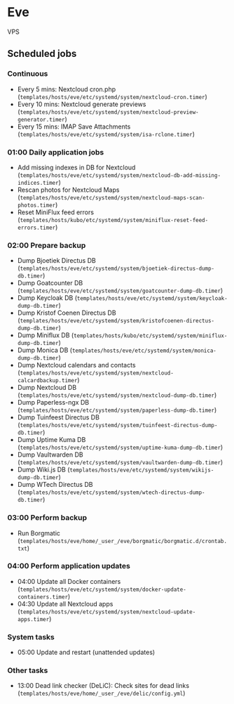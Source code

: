 # Eve

VPS

## Scheduled jobs

### Continuous

- Every 5 mins: Nextcloud cron.php (`templates/hosts/eve/etc/systemd/system/nextcloud-cron.timer`)
- Every 10 mins: Nextcloud generate previews (`templates/hosts/eve/etc/systemd/system/nextcloud-preview-generator.timer`)
- Every 15 mins: IMAP Save Attachments (`templates/hosts/eve/etc/systemd/system/isa-rclone.timer`)

### 01:00 Daily application jobs

- Add missing indexes in DB for Nextcloud (`templates/hosts/eve/etc/systemd/system/nextcloud-db-add-missing-indices.timer`)
- Rescan photos for Nextcloud Maps (`templates/hosts/eve/etc/systemd/system/nextcloud-maps-scan-photos.timer`)
- Reset MiniFlux feed errors (`templates/hosts/kubo/etc/systemd/system/miniflux-reset-feed-errors.timer`)

### 02:00 Prepare backup

- Dump Bjoetiek Directus DB (`templates/hosts/eve/etc/systemd/system/bjoetiek-directus-dump-db.timer`)
- Dump Goatcounter DB (`templates/hosts/eve/etc/systemd/system/goatcounter-dump-db.timer`)
- Dump Keycloak DB (`templates/hosts/eve/etc/systemd/system/keycloak-dump-db.timer`)
- Dump Kristof Coenen Directus DB (`templates/hosts/eve/etc/systemd/system/kristofcoenen-directus-dump-db.timer`)
- Dump Miniflux DB (`templates/hosts/kubo/etc/systemd/system/miniflux-dump-db.timer`)
- Dump Monica DB (`templates/hosts/eve/etc/systemd/system/monica-dump-db.timer`)
- Dump Nextcloud calendars and contacts (`templates/hosts/eve/etc/systemd/system/nextcloud-calcardbackup.timer`)
- Dump Nextcloud DB (`templates/hosts/eve/etc/systemd/system/nextcloud-dump-db.timer`)
- Dump Paperless-ngx DB (`templates/hosts/eve/etc/systemd/system/paperless-dump-db.timer`)
- Dump Tuinfeest Directus DB (`templates/hosts/eve/etc/systemd/system/tuinfeest-directus-dump-db.timer`)
- Dump Uptime Kuma DB (`templates/hosts/eve/etc/systemd/system/uptime-kuma-dump-db.timer`)
- Dump Vaultwarden DB (`templates/hosts/eve/etc/systemd/system/vaultwarden-dump-db.timer`)
- Dump Wiki.js DB (`templates/hosts/eve/etc/systemd/system/wikijs-dump-db.timer`)
- Dump WTech Directus DB (`templates/hosts/eve/etc/systemd/system/wtech-directus-dump-db.timer`)

### 03:00 Perform backup

- Run Borgmatic (`templates/hosts/eve/home/_user_/eve/borgmatic/borgmatic.d/crontab.txt`)

### 04:00 Perform application updates

- 04:00 Update all Docker containers (`templates/hosts/eve/etc/systemd/system/docker-update-containers.timer`)
- 04:30 Update all Nextcloud apps (`templates/hosts/eve/etc/systemd/system/nextcloud-update-apps.timer`)

### System tasks

- 05:00 Update and restart (unattended updates)

### Other tasks

- 13:00 Dead link checker (DeLiC): Check sites for dead links (`templates/hosts/eve/home/_user_/eve/delic/config.yml`)
